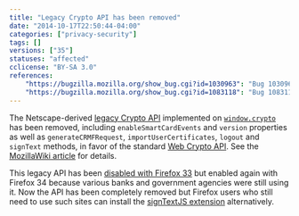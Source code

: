 ```yaml
---
title: "Legacy Crypto API has been removed"
date: "2014-10-17T22:50:44-04:00"
categories: ["privacy-security"]
tags: []
versions: ["35"]
statuses: "affected"
cclicense: "BY-SA 3.0"
references:
    "https://bugzilla.mozilla.org/show_bug.cgi?id=1030963": "Bug 1030963 – remove proprietary window.crypto functions/properties"
    "https://bugzilla.mozilla.org/show_bug.cgi?id=1083118": "Bug 1083118 – window.crypto.signText replacement"
---
```

The Netscape-derived [legacy Crypto API](https://developer.mozilla.org/en-US/docs/JavaScript_crypto) implemented on [`window.crypto`](https://developer.mozilla.org/en-US/docs/Web/API/window.crypto) has been removed, including `enableSmartCardEvents` and `version` properties as well as `generateCRMFRequest`, `importUserCertificates`, `logout` and `signText` methods, in favor of the standard [Web Crypto API](https://developer.mozilla.org/en-US/docs/Web/API/SubtleCrypto). See the [MozillaWiki article](https://wiki.mozilla.org/SecurityEngineering/Removing_Proprietary_window.crypto_Functions) for details.

This legacy API has been [disabled with Firefox 33](https://www.fxsitecompat.com/en-US/docs/2014/legacy-crypto-api-has-been-disabled/) but enabled again with Firefox 34 because various banks and government agencies were still using it. Now the API has been completely removed but Firefox users who still need to use such sites can install the [signTextJS extension](https://addons.mozilla.org/en-US/firefox/addon/signtextjs/) alternatively.
